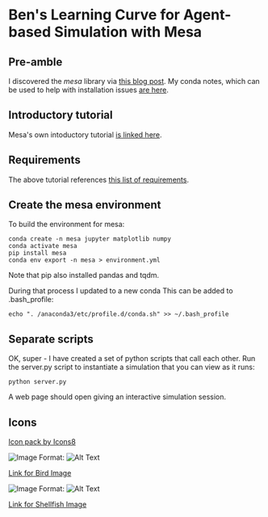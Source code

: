 # Ben's Learning Curve for Agent-based Simulation with Mesa

## Pre-amble
I discovered the _mesa_ library via [this blog post](https://dadaromeo.github.io/posts/mesa-a-library-for-agent-based-modeling-in-python/). My conda notes, which can be used to help with installation issues [are here](https://github.com/tethig/turbo-spoon/blob/master/(Ana)conda.md).

## Introductory tutorial
Mesa's own intoductory tutorial [is linked here](http://mesa.readthedocs.io/en/latest/tutorials/intro_tutorial.html).

## Requirements
The above tutorial references [this list of requirements](https://github.com/projectmesa/mesa/blob/master/examples/boltzmann_wealth_model/requirements.txt).

## Create the mesa environment
To build the environment for mesa:
```
conda create -n mesa jupyter matplotlib numpy
conda activate mesa
pip install mesa
conda env export -n mesa > environment.yml
```
Note that pip also installed pandas and tqdm.

During that process I updated to a new conda
This can be added to .bash_profile:
```
echo ". /anaconda3/etc/profile.d/conda.sh" >> ~/.bash_profile
```
## Separate scripts
OK, super - I have created a set of python scripts that call each other. Run the server.py script to instantiate a simulation that you can view as it runs:

```
python server.py
```
A web page should open giving an interactive simulation session.

## Icons

<a href="https://icons8.com">Icon pack by Icons8</a>

![Image](../blob/master/resources/bird.png?raw=true)
Format: ![Alt Text](url)

[Link for Bird Image](https://icons8.com/icon/50494/bird)

![Image](../blob/master/resources/limpet.png?raw=true)
Format: ![Alt Text](url)

[Link for Shellfish Image](https://icons8.com/icon/37550/shellfish)
